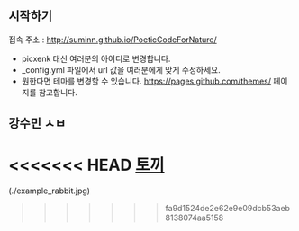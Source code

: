 ## 시작하기

접속 주소 : <http://suminn.github.io/PoeticCodeForNature/>
 * picxenk 대신 여러분의 아이디로 변경합니다.
 * \_config.yml 파일에서 url 값을 여러분에게 맞게 수정하세요.
 * 원한다면 테마를 변경할 수 있습니다. <https://pages.github.com/themes/> 페이지를 참고합니다.


## 강수민 ㅅㅂ

<<<<<<< HEAD
 [토끼](./example_rabbit.jpg)
=======
 (./example_rabbit.jpg)
>>>>>>> fa9d1524de2e62e9e09dcb53aeb8138074aa5158
